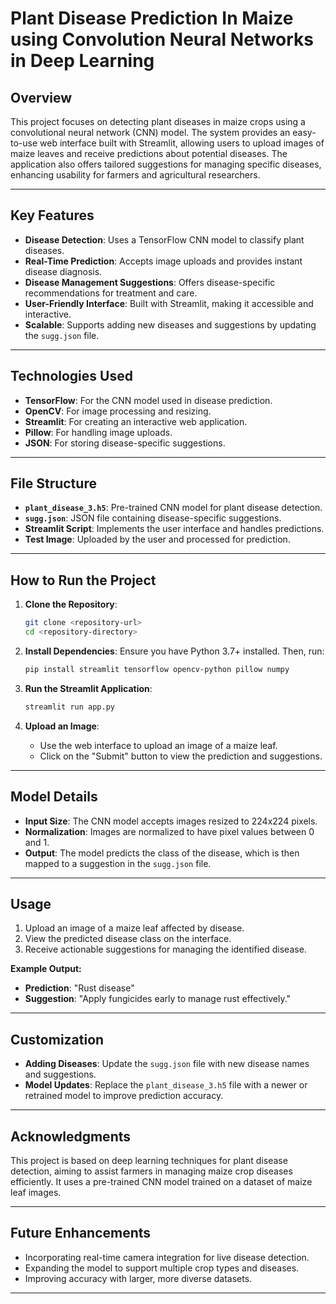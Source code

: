 
# **Plant Disease Prediction In Maize using Convolution Neural Networks in Deep Learning**

## **Overview**
This project focuses on detecting plant diseases in maize crops using a convolutional neural network (CNN) model. The system provides an easy-to-use web interface built with Streamlit, allowing users to upload images of maize leaves and receive predictions about potential diseases. The application also offers tailored suggestions for managing specific diseases, enhancing usability for farmers and agricultural researchers.

---

## **Key Features**
- **Disease Detection**: Uses a TensorFlow CNN model to classify plant diseases.
- **Real-Time Prediction**: Accepts image uploads and provides instant disease diagnosis.
- **Disease Management Suggestions**: Offers disease-specific recommendations for treatment and care.
- **User-Friendly Interface**: Built with Streamlit, making it accessible and interactive.
- **Scalable**: Supports adding new diseases and suggestions by updating the `sugg.json` file.

---

## **Technologies Used**
- **TensorFlow**: For the CNN model used in disease prediction.
- **OpenCV**: For image processing and resizing.
- **Streamlit**: For creating an interactive web application.
- **Pillow**: For handling image uploads.
- **JSON**: For storing disease-specific suggestions.

---

## **File Structure**
- **`plant_disease_3.h5`**: Pre-trained CNN model for plant disease detection.
- **`sugg.json`**: JSON file containing disease-specific suggestions.
- **Streamlit Script**: Implements the user interface and handles predictions.
- **Test Image**: Uploaded by the user and processed for prediction.

---

## **How to Run the Project**
1. **Clone the Repository**:
   ```bash
   git clone <repository-url>
   cd <repository-directory>
   ```

2. **Install Dependencies**:
   Ensure you have Python 3.7+ installed. Then, run:
   ```bash
   pip install streamlit tensorflow opencv-python pillow numpy
   ```

3. **Run the Streamlit Application**:
   ```bash
   streamlit run app.py
   ```

4. **Upload an Image**:
   - Use the web interface to upload an image of a maize leaf.
   - Click on the "Submit" button to view the prediction and suggestions.

---

## **Model Details**
- **Input Size**: The CNN model accepts images resized to 224x224 pixels.
- **Normalization**: Images are normalized to have pixel values between 0 and 1.
- **Output**: The model predicts the class of the disease, which is then mapped to a suggestion in the `sugg.json` file.

---

## **Usage**
1. Upload an image of a maize leaf affected by disease.
2. View the predicted disease class on the interface.
3. Receive actionable suggestions for managing the identified disease.

**Example Output:**
- **Prediction**: "Rust disease"
- **Suggestion**: "Apply fungicides early to manage rust effectively."

---

## **Customization**
- **Adding Diseases**: Update the `sugg.json` file with new disease names and suggestions.
- **Model Updates**: Replace the `plant_disease_3.h5` file with a newer or retrained model to improve prediction accuracy.

---

## **Acknowledgments**
This project is based on deep learning techniques for plant disease detection, aiming to assist farmers in managing maize crop diseases efficiently. It uses a pre-trained CNN model trained on a dataset of maize leaf images.

---

## **Future Enhancements**
- Incorporating real-time camera integration for live disease detection.
- Expanding the model to support multiple crop types and diseases.
- Improving accuracy with larger, more diverse datasets.

---
